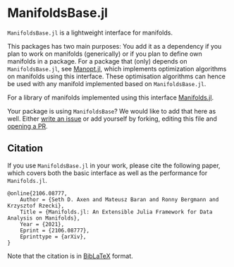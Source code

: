 # ManifoldsBase.jl

`ManifoldsBase.jl` is a lightweight interface for manifolds.

This packages has two main purposes:
You add it as a dependency if you plan to work on manifolds (generically) or if you plan to
define own manifolds in a package.
For a package that (only) depends on `ManifoldsBase.jl`, see [Manopt.jl](https://manoptjl.org/stable/),
which implements optimization algorithms on manifolds using this interface.
These optimisation algorithms can hence be used with any manifold implemented based on `ManifoldsBase.jl`.

For a library of manifolds implemented using this interface [Manifolds.jl](https://juliamanifolds.github.io/Manifolds.jl/stable/).

Your package is using `ManifoldsBase`?
We would like to add that here as well. Either [write an issue](https://github.com/JuliaManifolds/ManifoldsBase.jl/issues/new)
or add yourself by forking, editing this file and [opening a PR](https://github.com/JuliaManifolds/ManifoldsBase.jl/compare).

## Citation

If you use `ManifoldsBase.jl` in your work, please cite the following paper,
which covers both the basic interface as well as the performance for `Manifolds.jl`.

```biblatex
@online{2106.08777,
    Author = {Seth D. Axen and Mateusz Baran and Ronny Bergmann and Krzysztof Rzecki},
    Title = {Manifolds.jl: An Extensible Julia Framework for Data Analysis on Manifolds},
    Year = {2021},
    Eprint = {2106.08777},
    Eprinttype = {arXiv},
}
```

Note that the citation is in [BibLaTeX](https://ctan.org/pkg/biblatex) format.
